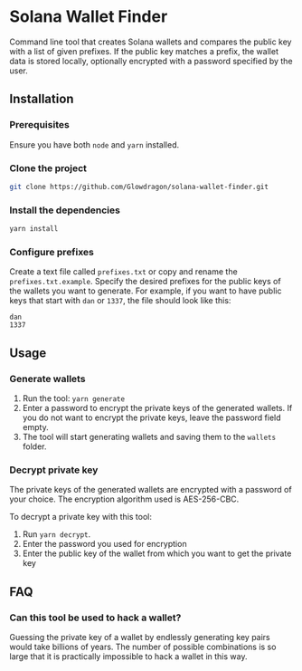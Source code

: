 # Solana Wallet Finder

Command line tool that creates Solana wallets and compares the public key with a list of given prefixes. If the public key matches a prefix, the wallet data is stored locally, optionally encrypted with a password specified by the user.

## Installation

### Prerequisites

Ensure you have both `node` and `yarn` installed.

### Clone the project

```bash
git clone https://github.com/Glowdragon/solana-wallet-finder.git
```

### Install the dependencies

```bash
yarn install
```

### Configure prefixes

Create a text file called `prefixes.txt` or copy and rename the `prefixes.txt.example`. Specify the desired prefixes for the public keys of the wallets you want to generate. For example, if you want to have public keys that start with `dan` or `1337`, the file should look like this:

```plain
dan
1337
```

## Usage

### Generate wallets
1. Run the tool: `yarn generate`
2. Enter a password to encrypt the private keys of the generated wallets. If you do not want to encrypt the private keys, leave the password field empty.
3. The tool will start generating wallets and saving them to the `wallets` folder.

### Decrypt private key

The private keys of the generated wallets are encrypted with a password of your choice. The encryption algorithm used is AES-256-CBC.

To decrypt a private key with this tool:
1. Run `yarn decrypt`.
2. Enter the password you used for encryption
3. Enter the public key of the wallet from which you want to get the private key

## FAQ

### Can this tool be used to hack a wallet?

Guessing the private key of a wallet by endlessly generating key pairs would take billions of years. The number of possible combinations is so large that it is practically impossible to hack a wallet in this way.
